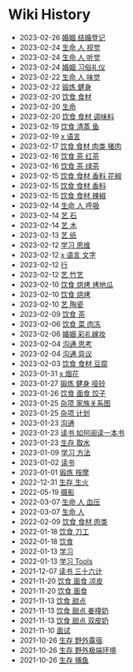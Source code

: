 # Wiki History

- 2023-02-26        [婚姻 结婚登记](/0138_婚姻_结婚登记)
- 2023-02-24        [生命 人 视觉](/0135_生命_人_视觉)
- 2023-02-24        [生命 人 听觉](/0136_生命_人_听觉)
- 2023-02-24        [婚姻 习俗礼仪](/0137_婚姻_习俗礼仪)
- 2023-02-22        [生命 人 味觉](/0133_生命_人_味觉)
- 2023-02-22        [锻炼 健身](/0134_锻炼_健身)
- 2023-02-20        [饮食 食材](/0131_饮食_食材)
- 2023-02-20        [生命](/0130_生命)
- 2023-02-20        [饮食 食材 调味料](/0132_饮食_食材_调味料)
- 2023-02-19        [饮食 清蒸 鱼](/0128_饮食_清蒸_鱼)
- 2023-02-19        [x 语言](/0129_x_语言)
- 2023-02-17        [饮食 食材 肉类 猪肉](/0127_饮食_食材_肉类_猪肉)
- 2023-02-16        [饮食 茶 红茶](/0126_饮食_茶_红茶)
- 2023-02-16        [饮食 茶 绿茶](/0125_饮食_茶_绿茶)
- 2023-02-15        [饮食 食材 香料 花椒](/0123_饮食_食材_香料_花椒)
- 2023-02-15        [饮食 食材 香料](/0122_饮食_食材_香料)
- 2023-02-15        [饮食 食材 辣椒](/0124_饮食_食材_辣椒)
- 2023-02-14        [生命 人 呼吸](/0119_生命_人_呼吸)
- 2023-02-14        [艺 石](/0121_艺_石)
- 2023-02-14        [艺 木](/0120_艺_木)
- 2023-02-13        [艺 纸](/0118_艺_纸)
- 2023-02-12        [学习 思维](/0117_学习_思维)
- 2023-02-12        [x 语言 文字](/0114_x_语言_文字)
- 2023-02-12        [行](/0115_行)
- 2023-02-12        [艺 竹艺](/0116_艺_竹艺)
- 2023-02-10        [饮食 烘烤 烤地瓜](/0112_饮食_烘烤_烤地瓜)
- 2023-02-10        [饮食 烘烤](/0113_饮食_烘烤)
- 2023-02-10        [艺 陶瓷](/0111_艺_陶瓷)
- 2023-02-09        [饮食 茶](/0110_饮食_茶)
- 2023-02-06        [饮食 菜 肉冻](/0109_饮食_菜_肉冻)
- 2023-02-06        [婚姻 彩礼嫁妆](/0108_婚姻_彩礼嫁妆)
- 2023-02-04        [沟通 思考](/0106_沟通_思考)
- 2023-02-04        [沟通 异议](/0107_沟通_异议)
- 2023-02-03        [饮食 食材 豆腐](/0105_饮食_食材_豆腐)
- 2023-01-31        [x 烟花](/0104_x_烟花)
- 2023-01-27        [锻炼 健身 哑铃](/0103_锻炼_健身_哑铃)
- 2023-01-26        [饮食 面食 饺子](/0102_饮食_面食_饺子)
- 2023-01-25        [杂项 家族关系图](/0100_杂项_家族关系图)
- 2023-01-25        [杂项 计划](/0101_杂项_计划)
- 2023-01-23        [沟通](/0097_沟通)
- 2023-01-23        [读书 如何阅读一本书](/0099_读书_如何阅读一本书)
- 2023-01-23        [生存 取水](/0098_生存_取水)
- 2023-01-09        [学习 方法](/0096_学习_方法)
- 2023-01-02        [读书](/0095_读书)
- 2023-01-01        [锻炼 按摩](/0094_锻炼_按摩)
- 2022-12-31        [生存 生火](/0093_生存_生火)
- 2022-05-19        [摄影](/0089_摄影)
- 2022-03-07        [生命 人 血压](/0088_生命_人_血压)
- 2022-03-07        [生命 人](/0087_生命_人)
- 2022-02-09        [饮食 食材 肉类](/0086_饮食_食材_肉类)
- 2022-01-18        [饮食 刀工](/0085_饮食_刀工)
- 2022-01-18        [饮食](/0084_饮食)
- 2022-01-13        [学习](/0082_学习)
- 2022-01-13        [学习 Tools](/0083_学习_Tools)
- 2021-12-07        [读书 三十六计](/0081_读书_三十六计)
- 2021-11-20        [饮食 面食 凉皮](/0080_饮食_面食_凉皮)
- 2021-11-20        [饮食 面食](/0079_饮食_面食)
- 2021-11-13        [饮食 甜点](/0076_饮食_甜点)
- 2021-11-13        [饮食 甜点 姜撞奶](/0078_饮食_甜点_姜撞奶)
- 2021-11-13        [饮食 甜点 双皮奶](/0077_饮食_甜点_双皮奶)
- 2021-11-10        [面试](/0075_面试)
- 2021-10-26        [生存 野外露宿](/0074_生存_野外露宿)
- 2021-10-26        [生存 野外极端环境](/0072_生存_野外极端环境)
- 2021-10-26        [生存 捕鱼](/0073_生存_捕鱼)
